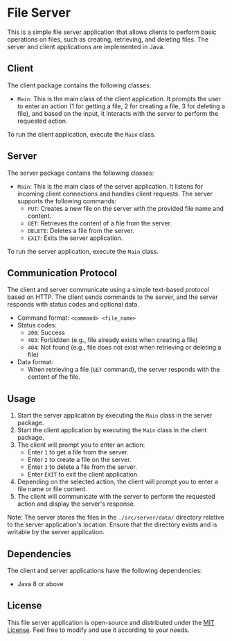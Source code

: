 # File Server

This is a simple file server application that allows clients to perform basic operations on files, such as creating, retrieving, and deleting files. The server and client applications are implemented in Java.

## Client

The client package contains the following classes:

- `Main`: This is the main class of the client application. It prompts the user to enter an action (1 for getting a file, 2 for creating a file, 3 for deleting a file), and based on the input, it interacts with the server to perform the requested action.

To run the client application, execute the `Main` class.

## Server

The server package contains the following classes:

- `Main`: This is the main class of the server application. It listens for incoming client connections and handles client requests. The server supports the following commands:
  - `PUT`: Creates a new file on the server with the provided file name and content.
  - `GET`: Retrieves the content of a file from the server.
  - `DELETE`: Deletes a file from the server.
  - `EXIT`: Exits the server application.

To run the server application, execute the `Main` class.

## Communication Protocol

The client and server communicate using a simple text-based protocol based on HTTP. The client sends commands to the server, and the server responds with status codes and optional data.

- Command format: `<command> <file_name>`
- Status codes:
  - `200`: Success
  - `403`: Forbidden (e.g., file already exists when creating a file)
  - `404`: Not found (e.g., file does not exist when retrieving or deleting a file)
- Data format:
  - When retrieving a file (`GET` command), the server responds with the content of the file.

## Usage

1. Start the server application by executing the `Main` class in the server package.
2. Start the client application by executing the `Main` class in the client package.
3. The client will prompt you to enter an action:
   - Enter `1` to get a file from the server.
   - Enter `2` to create a file on the server.
   - Enter `3` to delete a file from the server.
   - Enter `EXIT` to exit the client application.
4. Depending on the selected action, the client will prompt you to enter a file name or file content.
5. The client will communicate with the server to perform the requested action and display the server's response.

Note: The server stores the files in the `./src/server/data/` directory relative to the server application's location. Ensure that the directory exists and is writable by the server application.

## Dependencies

The client and server applications have the following dependencies:

- Java 8 or above

## License

This file server application is open-source and distributed under the [MIT License](LICENSE). Feel free to modify and use it according to your needs.
